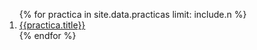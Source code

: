 <ol reverse>
{% for practica in site.data.practicas limit: include.n %}
  <li> <a href="{{site.baseurl}}/{{practica.path}}">{{practica.title}}</a></li>
{% endfor %}
</ol>
